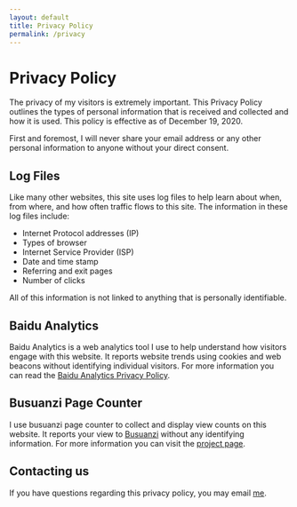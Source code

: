 ```yaml
---
layout: default
title: Privacy Policy
permalink: /privacy
---
```


# Privacy Policy
The privacy of my visitors is extremely important. This Privacy Policy outlines the types of personal information that is received and collected and how it is used. This policy is effective as of December 19, 2020.

First and foremost, I will never share your email address or any other personal information to anyone without your direct consent.

## Log Files
Like many other websites, this site uses log files to help learn about when, from where, and how often traffic flows to this site. The information in these log files include:

* Internet Protocol addresses (IP)
* Types of browser
* Internet Service Provider (ISP)
* Date and time stamp
* Referring and exit pages
* Number of clicks

All of this information is not linked to anything that is personally identifiable.

## Baidu Analytics
Baidu Analytics is a web analytics tool I use to help understand how visitors engage with this website. It reports website trends using cookies and web beacons without identifying individual visitors. For more information you can read the [Baidu Analytics Privacy Policy](https://usa.baidu.com/privacy/).

## Busuanzi Page Counter
I use busuanzi page counter to collect and display view counts on this website. It reports your view to [Busuanzi](http://ibruce.info) without any identifying information. For more information you can visit the [project page](http://ibruce.info/2015/04/04/busuanzi/).

## Contacting us
If you have questions regarding this privacy policy, you may email [me](mailto:i@jjiang.me).